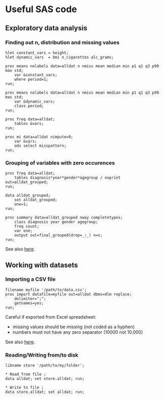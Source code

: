 # Useful SAS code


## Exploratory data analysis

### Finding out n, distribution and missing values

    %let constant_vars = height;
    %let dynamic_vars  = bmi n_cigarettes alc_grams;
  
    proc means nolabels data=alldat n nmiss mean median min p1 q1 q3 p99 max std; 
    	var &constant_vars;
    	where period=1;
    run;

    proc means nolabels data=alldat n nmiss mean median min p1 q1 q3 p99 max std; 
    	var &dynamic_vars;
    	class period;
    run;

	proc freq data=alldat;
		tables &vars;
	run;

	proc mi data=alldat nimpute=0;
		var &vars;
		ods select misspattern;
	run;


### Grouping of variables with zero occurences

    proc freq data=alldat; 
        tables diagnosis*year*gender*agegroup / noprint out=alldat_grouped;
    run;

    data alldat_grouped;
        set alldat_grouped;
        one=1;
    run;

    proc summary data=alldat_grouped nway completetypes;
        class diagnosis year gender agegroup;
        freq count;
        var one;
        output out=final_grouped(drop=_:_) n=n;
    run;

See also [here](http://www.ats.ucla.edu/stat/sas/faq/zero_cell_freq.htm).


## Working with datasets

### Importing a CSV file

    filename myfile '/path/to/data.csv';
    proc import datafile=myfile out=alldat dbms=dlm replace; 
        delimiter=";";
        getnames=yes;
    run;

Careful if exported from Excel spreadsheet:

* missing values should be missing (not coded as a hyphen)
* numbers must not have any zero separator (10000 not 10.000)

See also [here](http://www.ats.ucla.edu/stat/sas/faq/read_delim.htm).

### Reading/Writing from/to disk

    libname store '/path/to/my/folder';

    * Read from file ;
    data alldat; set store.alldat; run;

    * Write to file ;
    data store.alldat; set alldat; run;
